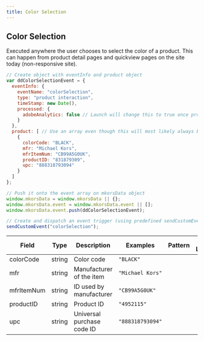 ```yaml
---
title: Color Selection
---
```


## Color Selection
Executed anywhere the user chooses to select the color of a product. This can happen from product detail pages and quickview pages on the site today (non-responsive site).

```javascript
// Create object with eventInfo and product object
var ddColorSelectionEvent = {
  eventInfo: {
    eventName: "colorSelection",
    type: "product interaction",
    timeStamp: new Date(),
    processed: {
      adobeAnalytics: false // Launch will change this to true once processed
    }
  },
  product: [ // Use an array even though this will most likely always be a single item
    {
      colorCode: "BLACK",
      mfr: "Michael Kors",
      mfrItemNum: "CB99A5G0UK",
      productID: "831879309",
      upc: "888318793094"
    }
  ]
};

// Push it onto the event array on mkorsData object
window.mkorsData = window.mkorsData || {};
window.mkorsData.event = window.mkorsData.event || [];
window.mkorsData.event.push(ddColorSelectionEvent);

// Create and dispatch an event trigger (using predefined sendCustomEvent function)
sendCustomEvent("colorSelection");
```

|Field|Type|Description|Examples|Pattern|Min Length|Max Length|Min|Max|Multiple Of|
|-----|----|-----------|--------|-------|----------|----------|---|---|-----------|
|colorCode|string|Color code|`"BLACK"`|||||||
|mfr|string|Manufacturer of the item|`"Michael Kors"`|||||||
|mfrItemNum|string|ID used by manufacturer|`"CB99A5G0UK"`|||||||
|productID|string|Product ID|`"4952115"`|||||||
|upc|string|Universal purchase code ID|`"888318793094"`|||||||
